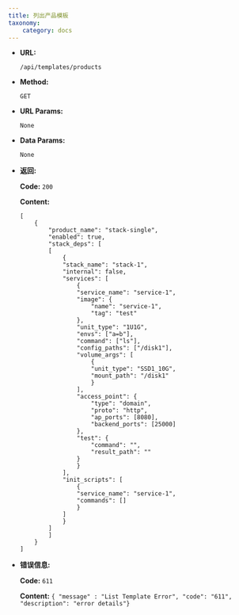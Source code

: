 ```yaml
---
title: 列出产品模板
taxonomy:
    category: docs
---
```


* **URL:**

    `/api/templates/products`

* **Method:**

    `GET`

* **URL Params:**

	`None`

* **Data Params:**

    `None`

* **返回:**

	**Code:** `200`

	**Content:** 
	
	```
	[
		{
			"product_name": "stack-single",
			"enabled": true,
			"stack_deps": [
			[
				{
				"stack_name": "stack-1",
				"internal": false,
				"services": [
					{
					"service_name": "service-1",
					"image": {
						"name": "service-1",
						"tag": "test"
					},
					"unit_type": "1U1G",
					"envs": ["a=b"],
					"command": ["ls"],
					"config_paths": ["/disk1"],
					"volume_args": [
						{
						"unit_type": "SSD1_10G",
						"mount_path": "/disk1"
						}
					],
					"access_point": {
						"type": "domain",
						"proto": "http",
						"ap_ports": [8080],
						"backend_ports": [25000]
					},
					"test": {
						"command": "",
						"result_path": ""
					}
					}
				],
				"init_scripts": [
					{
					"service_name": "service-1",
					"commands": []
					}
				]
				}
			]
			]
		}
	]
	```	
* **错误信息:**

	**Code:** `611`
  	
  	**Content:** `{ "message" : "List Template Error", "code": "611", "description": "error details"}`